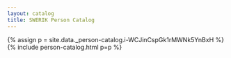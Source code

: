 ```yaml
---
layout: catalog
title: SWERIK Person Catalog
---
```

{% assign p = site.data._person-catalog.i-WCJinCspGk1rMWNk5YnBxH %}
{% include person-catalog.html p=p %}

